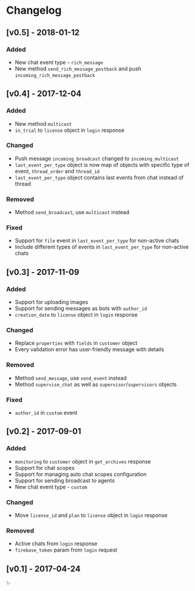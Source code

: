 # Changelog

## [v0.5] - 2018-01-12

### Added
- New chat event type - `rich_message`
- New method `send_rich_message_postback` and push `incoming_rich_message_postback`

## [v0.4] - 2017-12-04

### Added
- New method `multicast`
- `in_trial` to `license` object in `login` response

### Changed
- Push message `incoming_broadcast` changed to `incoming_multicast`
- `last_event_per_type` object is now map of objects with specific type of event, `thread_order` and `thread_id`
- `last_event_per_type` object contains last events from chat instead of thread

### Removed
- Method `send_broadcast`, use `multicast` instead

### Fixed
- Support for `file` event in `last_event_per_type` for non-active chats
- Include different types of events in `last_event_per_type` for non-active chats

## [v0.3] - 2017-11-09

### Added
- Support for uploading images
- Support for sending messages as bots with `author_id`
- `creation_date` to `license` object in `login` response

### Changed
- Replace `properties` with `fields` in `customer` object
- Every validation error has user-friendly message with details

### Removed
- Method `send_message`, use `send_event` instead
- Method `supervise_chat` as well as `supervisor`/`supervisors` objects

### Fixed
 - `author_id` in `custom` event

## [v0.2] - 2017-09-01

### Added
- `monitoring` to `customer` object in `get_archives` response
- Support for chat scopes
- Support for managing auto chat scopes configuration
- Support for sending broadcast to agents
- New chat event type - `custom`

### Changed
- Move `license_id` and `plan` to `license` object in `login` response

### Removed
- Active chats from `login` response
- `firebase_token` param from `login` request

## [v0.1] - 2017-04-24

:sparkles:
